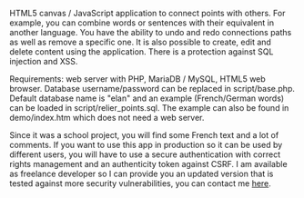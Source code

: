 HTML5 canvas / JavaScript application to connect points with others.
For example, you can combine words or sentences with their equivalent in another language.
You have the ability to undo and redo connections paths as well as remove a specific one.
It is also possible to create, edit and delete content using the application.
There is a protection against SQL injection and XSS.

Requirements: web server with PHP, MariaDB / MySQL, HTML5 web browser.
Database username/password can be replaced in script/base.php.
Default database name is "elan" and an example (French/German words) can be loaded in script/relier_points.sql.
The example can also be found in demo/index.htm which does not need a web server.

Since it was a school project, you will find some French text and a lot of comments.
If you want to use this app in production so it can be used by different users, you will have to use a secure authentication with correct rights management and an authenticity token against CSRF.
I am available as freelance developer so I can provide you an updated version that is tested against more security vulnerabilities, you can contact me <a href="https://creagenic.com/">here</a>.
